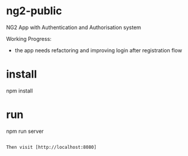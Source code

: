 # ng2-public
NG2 App with Authentication and Authorisation system

Working Progress:
- the app needs refactoring and improving login after registration flow

# install 
npm install

# run
npm run server
```

Then visit [http://localhost:8080]
